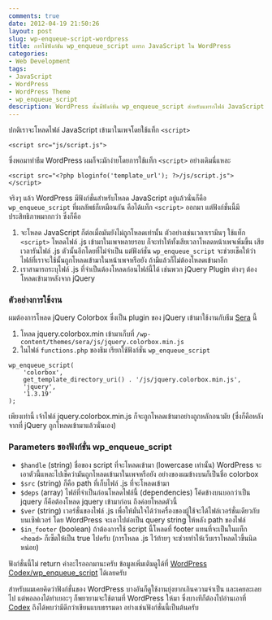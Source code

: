```yaml
---
comments: true
date: 2012-04-19 21:50:26
layout: post
slug: wp-enqueue-script-wordpress
title: การใช้ฟังก์ชั่น wp_enqueue_script แทรก JavaScript ใน WordPress
categories:
- Web Development
tags:
- JavaScript
- WordPress
- WordPress Theme
- wp_enqueue_script
description: WordPress นั้นมีฟังก์ชั่น wp_enqueue_script สำหรับแทรกไฟล์ JavaScript ใน theme อย่างถูกหลักอนามัย ดีกว่าการใช้แท็ก script ธรรมดาอยู่นะ
---
```


ปกติเราจะโหลดไฟล์ JavaScript เข้ามาในเพจโดยใช้แท็ก `<script>`


<pre><code class="language-markup">&lt;script src="js/script.js"&gt;</script></code></pre>


ซึ่งพอมาทำธีม WordPress ผมก็จะมักง่ายโดยการใช้แท็ก `<script>` อย่างเดิมนี่แหละ


<pre><code class="language-markup">&lt;script src="&lt;?php bloginfo('template_url'); ?&gt;/js/script.js"&gt;&lt;/script&gt;</code></pre>


จริงๆ แล้ว WordPress มีฟังก์ชั่นสำหรับโหลด JavaScript อยู่แล้วนั่นก็คือ `wp_enqueue_script` ที่ผลลัพธ์ก็เหมือนกัน คือได้แท็ก `<script>` ออกมา แต่ฟังก์ชั่นนี้มีประสิทธิภาพมากกว่า ซึ่งก็คือ


1. จะโหลด JavaScript ก็ต่อเมื่อมันยังไม่ถูกโหลดเท่านั้น ตัวอย่างเช่นเวลาเรามึนๆ ใช้แท็ก `<script>` โหลดไฟล์ .js เข้ามาในเพจหลายรอบ ก็จะทำให้ทั้งเสียเวลาโหลดหน้าเพจเพิ่มขึ้น เสียเวลารันไฟล์ .js ตัวนั้นอีกโดยที่ไม่จำเป็น แต่ฟังก์ชั่น `wp_enqueue_script` จะช่วยเช็คให้ว่าไฟล์ที่เราจะใช้นั้นถูกโหลดเข้ามาในหน้าเพจหรือยัง ถ้ามีแล้วก็ไม่ต้องโหลดเข้ามาอีก
2. เราสามารถระบุไฟล์ .js ที่จำเป็นต้องโหลดก่อนไฟล์นี้ได้ เช่นพวก jQuery Plugin ต่างๆ ต้องโหลดเข้ามาหลังจาก jQuery


### ตัวอย่างการใช้งาน


ผมต้องการโหลด jQuery Colorbox ซึ่งเป็น plugin ของ jQuery เข้ามาใช้งานกับธีม [Sera](https://github.com/armno/Sera-WordPress-Theme) นี้


1. โหลด jquery.colorbox.min เข้ามาเก็บที่ `/wp-content/themes/sera/js/jquery.colorbox.min.js`
2. ในไฟล์ `functions.php` ของธีม เรียกใช้ฟังก์ชั่น `wp_enqueue_script`

<pre><code class="language-clike">wp_enqueue_script(
    'colorbox',
    get_template_directory_uri() . '/js/jquery.colorbox.min.js',
    'jquery',
    '1.3.19'
);
</code></pre>

เพียงเท่านี้ เจ้าไฟล์ jquery.colorbox.min.js ก็จะถูกโหลดเข้ามาอย่างถูกหลักอนามัย (ซึ่งก็คือหลังจากที่ jQuery ถูกโหลดเข้ามาแล้วนั่นเอง)


### Parameters ของฟังก์ชั่น wp_enqueue_script

* `$handle` (string) ชื่อของ script ที่จะโหลดเข้ามา (lowercase เท่านั้น) WordPress จะเอาตัวนี้แหละไปเช็คว่ามันถูกโหลดเข้ามาในเพจหรือยัง อย่างของผมข้างบนก็เป็นชื่อ colorbox
* `$src` (string) ก็คือ path ที่เก็บไฟล์ .js ที่จะโหลดเข้ามา
* `$deps` (array) ไฟล์ที่จำเป็นก่อนโหลดไฟล์นี้ (dependencies) โค้ดข้างบนบอกว่าเป็น jquery ก็คือต้องโหลด jquery เข้ามาก่อน ถึงค่อยโหลดตัวนี้
* `$ver` (string) เวอร์ชั่นของไฟล์ .js เพื่อให้มั่นใจได้ว่าเครื่องของผู้ใช้จะได้ไฟล์เวอร์ชั่นเดียวกับบนเซิฟเวอร์ โดย WordPress จะเอาไปต่อเป็น query string ให้หลัง path ของไฟล์
* `$in_footer` (boolean) ถ้าต้องการใช้ script นี้โหลดที่ footer แทนที่จะเป็นในแท็ก `<head>` ก็เซ็ตให้เป็น true ไปครับ (การโหลด .js ไว้ท้ายๆ จะช่วยทำให้เว็บเราโหลดไวขึ้นนิดหน่อย)


ฟังก์ชั่นนี้ไม่ return ค่าอะไรออกมานะครับ ข้อมูลเพิ่มเติมดูได้ที่ [WordPress Codex/wp_enqueue_script](http://codex.wordpress.org/Function_Reference/wp_enqueue_script) ได้เลยครับ


สำหรับผมเคยคิดว่าฟังก์ชั่นของ WordPress บางอันก็ดูใช้งานยุ่งยากเกินความจำเป็น และเคยละเลยไป แต่พอลองได้ทำเยอะๆ ก็พยายามจะใช้ตามที่ WordPress ให้มา ซึ่งบางทีก็ต้องไปอ่านเอาที่ [Codex](http://codex.wordpress.org/) ถึงได้พบว่ามีดีกว่าเขียนแบบธรรมดา อย่างเช่นฟังก์ชั่นนี้เป็นต้นครับ
